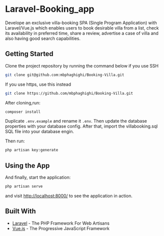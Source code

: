 # Laravel-Booking_app

Develope an exclusive villa-booking SPA (Single Program Application) with Laravel/Vue.js which enables users to book desirable villa from a list, check its availability in preferred time, share a review, advertise a case of villa and also having good search capabilities. 

## Getting Started

Clone the project repository by running the command below if you use SSH

```bash
git clone git@github.com:mbphaghighi/Booking-Villa.git
```

If you use https, use this instead

```bash
git clone https://github.com/mbphaghighi/Booking-Villa.git
```

After cloning,run:

```bash
composer install
```

Duplicate `.env.example` and rename it `.env`.
Then update the database properties with your database config.
After that, import the villabooking.sql SQL file into your database engin.

Then run:

```bash
php artisan key:generate
```

## Using the App

And finally, start the application:

```bash
php artisan serve
```

and visit [http://localhost:8000/](http://localhost:8000/) to see the application in action.

## Built With

* [Laravel](https://laravel.com) - The PHP Framework For Web Artisans
* [Vue.js](https://vuejs.org) - The Progressive JavaScript Framework

